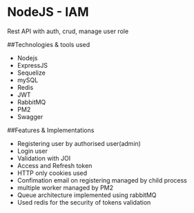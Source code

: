 # NodeJS - IAM

Rest API with auth, crud, manage user role


##Technologies & tools used

- Nodejs
- ExpressJS
- Sequelize
- mySQL
- Redis
- JWT
- RabbitMQ
- PM2
- Swagger


##Features & Implementations

- Registering user by authorised user(admin)
- Login user
- Validation with JOI
- Access and Refresh token
- HTTP only cookies used
- Confimation email on registering managed by child process
- multiple worker managed by PM2
- Queue architecture implemented using rabbitMQ
- Used redis for the security of tokens validation
